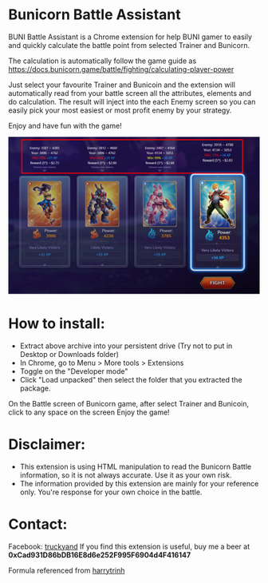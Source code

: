 # Bunicorn Battle Assistant
BUNI Battle Assistant is a Chrome extension for help BUNI gamer to easily and quickly calculate the battle point from selected Trainer and Bunicorn.

The calculation is automatically follow the game guide as https://docs.bunicorn.game/battle/fighting/calculating-player-power

Just select your favourite Trainer and Bunicoin and the extension will automatically read from your battle screen all the attributes, elements and do calculation. The result will inject into the each Enemy screen so you can easily pick your most easiest or most profit enemy by your strategy.

Enjoy and have fun with the game!

[![Screenshot-1](screenshot-1.jpg)](Screenshot-1)

# How to install:
- Extract above archive into your persistent drive (Try not to put in Desktop or Downloads folder)
- In Chrome, go to Menu > More tools > Extensions
- Toggle on the "Developer mode"
- Click "Load unpacked" then select the folder that you extracted the package.

On the Battle screen of Bunicorn game, after select Trainer and Bunicoin, click to any space on the screen 
Enjoy the game!

# Disclaimer:
- This extension is using HTML manipulation to read the Bunicorn Battle information, so it is not always accurate. Use it as your own risk.
- The information provided by this extension are mainly for your reference only. You're response for your own choice in the battle.

# Contact:
Facebook: [truckyand](https://www.facebook.com/anhlongcongtu)
If you find this extension is useful, buy me a beer at **0xCad931D86bDB16E8d6e252F995F6904d4F416147**

Formula referenced from [harrytrinh](https://t.me/harrytrinh)
